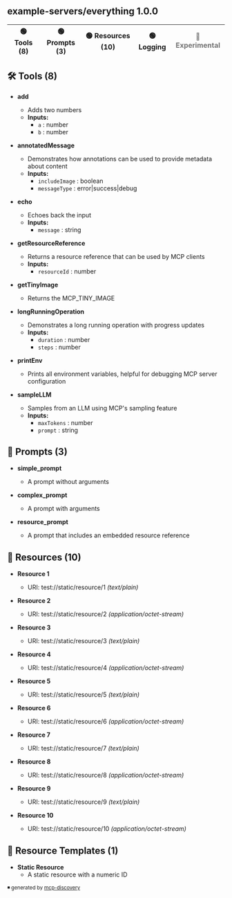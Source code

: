## example-servers/everything 1.0.0
| 🟢 Tools (8) | 🟢 Prompts (3) | 🟢 Resources (10) | 🟢 Logging | <span style="opacity:0.6">🔴 Experimental</span> |
| --- | --- | --- | --- | --- |
## 🛠️ Tools (8)


- **add**
  - Adds two numbers
  - **Inputs:**
      - <code>a</code> : number<br />
      - <code>b</code> : number<br />

- **annotatedMessage**
  - Demonstrates how annotations can be used to provide metadata about content
  - **Inputs:**
      - <code>includeImage</code> : boolean<br />
      - <code>messageType</code> : error|success|debug<br />

- **echo**
  - Echoes back the input
  - **Inputs:**
      - <code>message</code> : string<br />

- **getResourceReference**
  - Returns a resource reference that can be used by MCP clients
  - **Inputs:**
      - <code>resourceId</code> : number<br />

- **getTinyImage**
  - Returns the MCP_TINY_IMAGE

- **longRunningOperation**
  - Demonstrates a long running operation with progress updates
  - **Inputs:**
      - <code>duration</code> : number<br />
      - <code>steps</code> : number<br />

- **printEnv**
  - Prints all environment variables, helpful for debugging MCP server configuration

- **sampleLLM**
  - Samples from an LLM using MCP's sampling feature
  - **Inputs:**
      - <code>maxTokens</code> : number<br />
      - <code>prompt</code> : string<br />


## 📝 Prompts (3)


- **simple_prompt**
  - A prompt without arguments

- **complex_prompt**
  - A prompt with arguments

- **resource_prompt**
  - A prompt that includes an embedded resource reference

## 📄 Resources (10)


- **Resource 1**

  - URI: <a>test://static/resource/1</a> <i>(text/plain)</i>

- **Resource 2**

  - URI: <a>test://static/resource/2</a> <i>(application/octet-stream)</i>

- **Resource 3**

  - URI: <a>test://static/resource/3</a> <i>(text/plain)</i>

- **Resource 4**

  - URI: <a>test://static/resource/4</a> <i>(application/octet-stream)</i>

- **Resource 5**

  - URI: <a>test://static/resource/5</a> <i>(text/plain)</i>

- **Resource 6**

  - URI: <a>test://static/resource/6</a> <i>(application/octet-stream)</i>

- **Resource 7**

  - URI: <a>test://static/resource/7</a> <i>(text/plain)</i>

- **Resource 8**

  - URI: <a>test://static/resource/8</a> <i>(application/octet-stream)</i>

- **Resource 9**

  - URI: <a>test://static/resource/9</a> <i>(text/plain)</i>

- **Resource 10**

  - URI: <a>test://static/resource/10</a> <i>(application/octet-stream)</i>

## 🧩 Resource Templates (1)


- **Static Resource**
  - A static resource with a numeric ID

<sup>◾ generated by [mcp-discovery](https://github.com/rust-mcp-stack/mcp-discovery)</sup>
